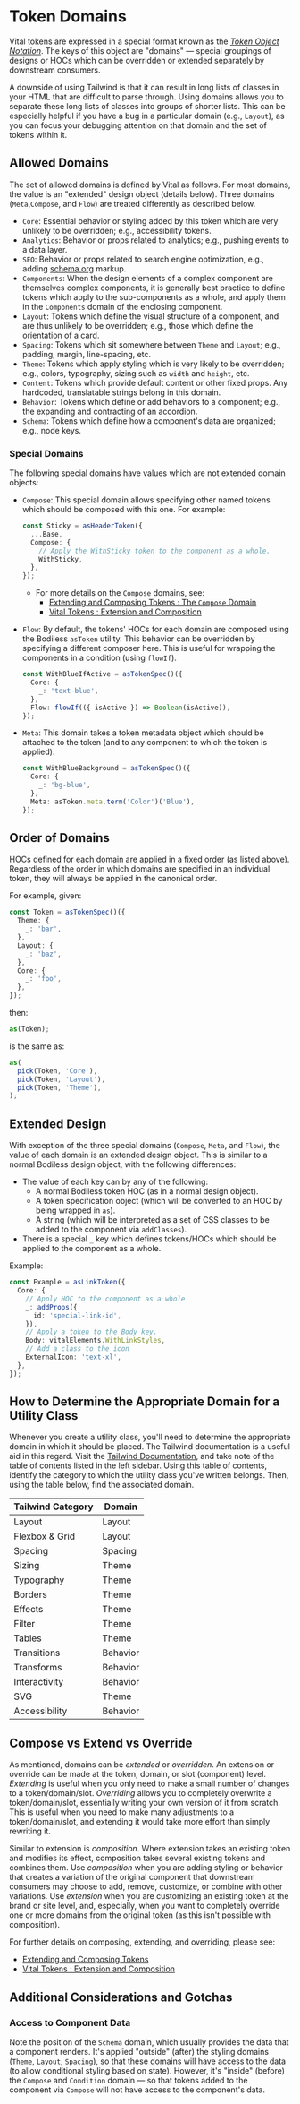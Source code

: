 # Token Domains

Vital tokens are expressed in a special format known as the [_Token Object
Notation_](./#token-object-notation). The keys of this object are "domains" — special groupings of
designs or HOCs which can be overridden or extended separately by downstream consumers.

A downside of using Tailwind is that it can result in long lists of classes in your HTML that are
difficult to parse through. Using domains allows you to separate these long lists of classes into
groups of shorter lists. This can be especially helpful if you have a bug in a particular domain
(e.g., `Layout`), as you can focus your debugging attention on that domain and the set of tokens
within it.

## Allowed Domains

The set of allowed domains is defined by Vital as follows. For most domains, the value is an
"extended" design object (details below). Three domains (`Meta`,`Compose`, and `Flow`) are treated
differently as described below.

- `Core`: Essential behavior or styling added by this token which are very unlikely to be
  overridden; e.g., accessibility tokens.
- `Analytics`: Behavior or props related to analytics; e.g., pushing events to a data layer.
- `SEO`: Behavior or props related to search engine optimization, e.g., adding
  [schema.org](https://schema.org/ ':target=_blank') markup.
- `Components`: When the design elements of a complex component are themselves complex components,
  it is generally best practice to define tokens which apply to the sub-components as a whole, and
  apply them in the `Components` domain of the enclosing component.
- `Layout`: Tokens which define the visual structure of a component, and are thus unlikely to be
  overridden; e.g., those which define the orientation of a card.
- `Spacing`: Tokens which sit somewhere between `Theme` and `Layout`; e.g., padding, margin,
  line-spacing, etc.
- `Theme`: Tokens which apply styling which is very likely to be overridden; e.g., colors,
  typography, sizing such as `width` and `height`, etc.
- `Content`: Tokens which provide default content or other fixed props. Any hardcoded, translatable
  strings belong in this domain.
- `Behavior`: Tokens which define or add behaviors to a component; e.g., the expanding and
  contracting of an accordion.
- `Schema`: Tokens which define how a component's data are organized; e.g., node keys.

### Special Domains

The following special domains have values which are not extended domain objects:

- `Compose`: This special domain allows specifying other named tokens which should be composed with
  this one. For example:

  ```ts
  const Sticky = asHeaderToken({
    ...Base,
    Compose: {
      // Apply the WithSticky token to the component as a whole.
      WithSticky,
    },
  });
  ```

  - For more details on the `Compose` domains, see:
    - [Extending and Composing Tokens : The `Compose` Domain](../ExtendingAndComposingTokens#the-compose-domain)
    - [Vital Tokens : Extension and Composition](./#extension-and-composition)

- `Flow`: By default, the tokens' HOCs for each domain are composed using the Bodiless `asToken`
  utility. This behavior can be overridden by specifying a different composer here. This is useful
  for wrapping the components in a condition (using `flowIf`).

  ```ts
  const WithBlueIfActive = asTokenSpec()({
    Core: {
      _: 'text-blue',
    },
    Flow: flowIf(({ isActive }) => Boolean(isActive)),
  });
  ```

- `Meta`: This domain takes a token metadata object which should be attached to the token (and to
  any component to which the token is applied).

  ```ts
  const WithBlueBackground = asTokenSpec()({
    Core: {
      _: 'bg-blue',
    },
    Meta: asToken.meta.term('Color')('Blue'),
  });
  ```

## Order of Domains

HOCs defined for each domain are applied in a fixed order (as listed above). Regardless of the order
in which domains are specified in an individual token, they will always be applied in the canonical
order.

For example, given:

```ts
const Token = asTokenSpec()({
  Theme: {
    _: 'bar',
  },
  Layout: {
    _: 'baz',
  },
  Core: {
    _: 'foo',
  },
});
```

then:

```ts
as(Token);
```

is the same as:

```ts
as(
  pick(Token, 'Core'),
  pick(Token, 'Layout'),
  pick(Token, 'Theme'),
);
```

## Extended Design

With exception of the three special domains (`Compose`, `Meta`, and `Flow`), the value of each
domain is an extended design object. This is similar to a normal Bodiless design object, with the
following differences:

- The value of each key can by any of the following:
  - A normal Bodiless token HOC (as in a normal design object).
  - A token specification object (which will be converted to an HOC by being wrapped in `as`).
  - A string (which will be interpreted as a set of CSS classes to be added to the component via
   `addClasses`).
- There is a special `_` key which defines tokens/HOCs which should be applied to the component as a
  whole.

Example:

```ts
const Example = asLinkToken({
  Core: {
    // Apply HOC to the component as a whole
    _: addProps({
      id: 'special-link-id',
    }),
    // Apply a token to the Body key.
    Body: vitalElements.WithLinkStyles,
    // Add a class to the icon
    ExternalIcon: 'text-xl',
  },
});
```

## How to Determine the Appropriate Domain for a Utility Class

Whenever you create a utility class, you'll need to determine the appropriate domain in which it
should be placed. The Tailwind documentation is a useful aid in this regard. Visit the [Tailwind
Documentation](https://tailwindcss.com/docs/installation ':target=_blank'), and take note of the
table of contents listed in the left sidebar. Using this table of contents, identify the category to
which the utility class you've written belongs. Then, using the table below, find the associated
domain.

| Tailwind Category | Domain   |
| ----------------- | -------- |
| Layout            | Layout   |
| Flexbox & Grid    | Layout   |
| Spacing           | Spacing  |
| Sizing            | Theme    |
| Typography        | Theme    |
| Borders           | Theme    |
| Effects           | Theme    |
| Filter            | Theme    |
| Tables            | Theme    |
| Transitions       | Behavior |
| Transforms        | Behavior |
| Interactivity     | Behavior |
| SVG               | Theme    |
| Accessibility     | Behavior |

## Compose vs Extend vs Override

As mentioned, domains can be _extended_ or _overridden_. An extension or override can be made at the
token, domain, or slot (component) level. _Extending_ is useful when you only need to make a small
number of changes to a token/domain/slot. _Overriding_ allows you to completely overwrite a
token/domain/slot, essentially writing your own version of it from scratch. This is useful when you
need to make many adjustments to a token/domain/slot, and extending it would take more effort than
simply rewriting it.

Similar to extension is _composition_. Where extension takes an existing token and modifies its
effect, composition takes several existing tokens and combines them. Use _composition_ when you are
adding styling or behavior that creates a variation of the original component that downstream
consumers may choose to add, remove, customize, or combine with other variations. Use _extension_
when you are customizing an existing token at the brand or site level, and, especially, when you
want to completely override one or more domains from the original token (as this isn't possible with
composition).

For further details on composing, extending, and overriding, please see:

- [Extending and Composing Tokens](../ExtendingAndComposingTokens)
- [Vital Tokens : Extension and Composition](./#extension-and-composition)

## Additional Considerations and Gotchas

### Access to Component Data

Note the position of the `Schema` domain, which usually provides the data that a component renders.
It's applied "outside" (after) the styling domains (`Theme`, `Layout`, `Spacing`), so that these
domains will have access to the data (to allow conditional styling based on state). However, it's
"inside" (before) the `Compose` and `Condition` domain — so that tokens added to the component via
`Compose` will not have access to the component's data.
